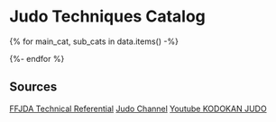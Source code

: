# Judo Techniques Catalog

<!-- Define the print area -->
<style>
@media print {
  .print-section {
    display: block;
  }
  .no-print {
    display: none;
  }
}

@media screen {
  .print-section {
    display: none;
  }
}
</style>

{% for main_cat, sub_cats in data.items() -%}
<div class="print-section">
## {{ main_cat }}
{%- set first_key = sub_cats.keys() | list | first %}
<ruby>{{sub_cats[first_key][0]['main_category-kanji']}}<rt>{{sub_cats[first_key][0]['main_category-furigana']}}</rt></ruby>

english: {{sub_cats[first_key][0]['en-main_category-translation']}}

french: {{sub_cats[first_key][0]['fr-main_category-translation']}}

{% for sub_cat, items in sub_cats.items() -%}
{%- if sub_cat != main_cat%}
### {{ sub_cat }}

<ruby>{{items[0]['subcategory-kanji']}}<rt>{{items[0]['subcategory-furigana']}}</rt></ruby>

english: {{items[0]['en-subcategory-translation']}}

french: {{items[0]['fr-subcategory-translation']}}
{%- endif %}
| {%- for header in items[0].keys() if header not in exclude -%}{{ header }} |{% endfor %} Tutorial | Video |
| {%- for header in items[0].keys() if header not in exclude %}---|{% endfor %}---|---|
{% for item in items -%}
| {% for key, value in item.items() if key not in exclude -%}
  {%- if 'dan' in key -%}
    {%- if value == item.technique -%}
      &#10004;
    {%- elif value!=item.technique and value|string!='nan' -%}
      &#10008;
    {%- else -%}
      &nbsp;  {# Empty cell for better table formatting #}
    {%- endif -%}
  {%- else -%}
    {%- if key=='kanji' -%}
    <ruby>{{ value }}<rt>{{item['furigana']}}</rt></ruby>
    {%- elif key=='furigana' -%}
    {%- else -%}
    {{ value }}
    {%- endif -%}
  {%- endif -%}
| {% endfor %} <a href="{{ item.tutorial }}"><img src="{{ item.picture }}" alt="Tutorial" style="width: 300px; height: auto;"></a>|<a href="https://youtu.be/{{ item.video_id }}"><img src="https://img.youtube.com/vi/{{ item.video_id }}/0.jpg" alt="Video Thumbnail" style="width: 300px; height: auto;"></a>|
{% endfor %}
{%- endfor %}
</div>
{%- endfor %}

## Sources

[FFJDA Technical Referential](https://www.ffjudo.com/uploads/elfinder/CULTURE/GRADES%20CSDGE/REFERENTIEL%20TECHNIQUE%202023-2024%20%20(1).pdf)
[Judo Channel](https://www.judo-ch.jp)
[Youtube KODOKAN JUDO](https://www.youtube.com/@KODOKANJUDO)